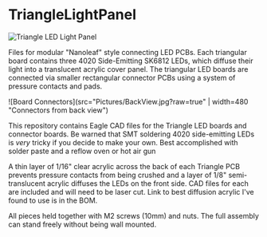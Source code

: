 # TriangleLightPanel
 
![Triangle LED Light Panel](Pictures/TriangleBoards.gif?raw=true "TriangleBoards")
 
Files for modular "Nanoleaf" style connecting LED PCBs. Each triangular board contains three 4020 Side-Emitting SK6812 LEDs, which diffuse their light into a translucent acrylic cover panel. The triangular LED boards are connected via smaller rectangular connector PCBs using a system of pressure contacts and pads. 

![Board Connectors](src="Pictures/BackView.jpg?raw=true" | width=480 "Connectors from back view")

This repository contains Eagle CAD files for the Triangle LED boards and connector boards. Be warned that SMT soldering 4020 side-emitting LEDs is *very* tricky if you decide to make your own. Best accomplished with solder paste and a reflow oven or hot air gun

A thin layer of 1/16" clear acrylic across the back of each Triangle PCB prevents pressure contacts from being crushed and a layer of 1/8" semi-translucent acrylic diffuses the LEDs on the front side. CAD files for each are included and will need to be laser cut. Link to best diffusion acrylic I've found to use is in the BOM.

All pieces held together with M2 screws (10mm) and nuts. The full assembly can stand freely without being wall mounted.
 
